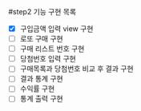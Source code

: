 #step2 기능 구현 목록

- [X] 구입금액 입력 view 구현
- [ ] 로또 구매 구현
- [ ] 구매 리스트 번호 구현
- [ ] 당첨번호 입력 구현
- [ ] 구매목록과 당첨번호 비교 후 결과 구현
- [ ] 결과 통계 구현
- [ ] 수익률 구현
- [ ] 통계 출력 구현